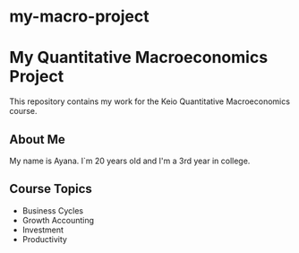 # my-macro-project
# My Quantitative Macroeconomics Project

This repository contains my work for the Keio Quantitative Macroeconomics course.

## About Me
My name is Ayana. I`m 20 years old and I'm a 3rd year in college.

## Course Topics
- Business Cycles
- Growth Accounting
- Investment
- Productivity